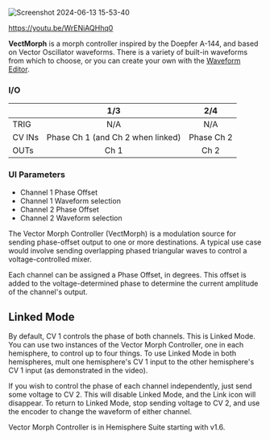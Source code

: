 ![Screenshot 2024-06-13 15-53-40](https://github.com/djphazer/O_C-Phazerville/assets/109086194/386a8e5d-a1e4-4d7b-8be0-71c20f30259c)

https://youtu.be/WrENiAQHhq0

**VectMorph** is a morph controller inspired by the Doepfer A-144, and based on Vector Oscillator waveforms. There is a variety of built-in waveforms from which to choose, or you can create your own with the [Waveform Editor](https://github.com/Chysn/O_C-HemisphereSuite/wiki/Waveform-Editor).

### I/O

|        | 1/3 | 2/4 |
| ------ | :-: | :-: |
| TRIG   |   N/A  |  N/A   |
| CV INs |  Phase Ch 1 (and Ch 2 when linked)   |  Phase Ch 2   |
| OUTs   |  Ch 1   |  Ch 2   |


### UI Parameters
* Channel 1 Phase Offset
* Channel 1 Waveform selection
* Channel 2 Phase Offset
* Channel 2 Waveform selection

The Vector Morph Controller (VectMorph) is a modulation source for sending phase-offset output to one or more destinations. A typical use case would involve sending overlapping phased triangular waves to control a voltage-controlled mixer.

Each channel can be assigned a Phase Offset, in degrees. This offset is added to the voltage-determined phase to determine the current amplitude of the channel's output.

## Linked Mode

By default, CV 1 controls the phase of both channels. This is Linked Mode. You can use two instances of the Vector Morph Controller, one in each hemisphere, to control up to four things. To use Linked Mode in both hemispheres, mult one hemisphere's CV 1 input to the other hemisphere's CV 1 input (as demonstrated in the video).

If you wish to control the phase of each channel independently, just send some voltage to CV 2. This will disable Linked Mode, and the Link icon will disappear. To return to Linked Mode, stop sending voltage to CV 2, and use the encoder to change the waveform of either channel.

Vector Morph Controller is in Hemisphere Suite starting with v1.6.
